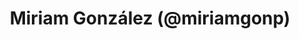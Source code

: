 ---
title: Miriam González (@miriamgonp)
image: images/miriamgonp.png
description: Miriam González es una desarrolladora fullstack y divulgadora tecnológica especializada en accesibilidad web e inclusividad en el desarrollo de software. Su contenido está enfocado en hacer la tecnología más accesible y comprensible para todos.
alt: Imagen de Miriamgonp
---